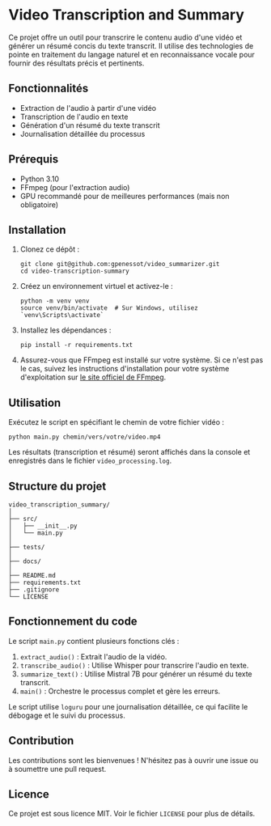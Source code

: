 # Video Transcription and Summary

Ce projet offre un outil pour transcrire le contenu audio d'une vidéo et générer un résumé concis du texte transcrit. Il utilise des technologies de pointe en traitement du langage naturel et en reconnaissance vocale pour fournir des résultats précis et pertinents.

## Fonctionnalités

- Extraction de l'audio à partir d'une vidéo
- Transcription de l'audio en texte
- Génération d'un résumé du texte transcrit
- Journalisation détaillée du processus

## Prérequis

- Python 3.10
- FFmpeg (pour l'extraction audio)
- GPU recommandé pour de meilleures performances (mais non obligatoire)

## Installation

1. Clonez ce dépôt :
   ```
   git clone git@github.com:gpenessot/video_summarizer.git
   cd video-transcription-summary
   ```

2. Créez un environnement virtuel et activez-le :
   ```
   python -m venv venv
   source venv/bin/activate  # Sur Windows, utilisez `venv\Scripts\activate`
   ```

3. Installez les dépendances :
   ```
   pip install -r requirements.txt
   ```

4. Assurez-vous que FFmpeg est installé sur votre système. Si ce n'est pas le cas, suivez les instructions d'installation pour votre système d'exploitation sur [le site officiel de FFmpeg](https://ffmpeg.org/download.html).

## Utilisation

Exécutez le script en spécifiant le chemin de votre fichier vidéo :

```
python main.py chemin/vers/votre/video.mp4
```

Les résultats (transcription et résumé) seront affichés dans la console et enregistrés dans le fichier `video_processing.log`.

## Structure du projet

```
video_transcription_summary/
│
├── src/
│   ├── __init__.py
│   └── main.py
│
├── tests/
│
├── docs/
│
├── README.md
├── requirements.txt
├── .gitignore
└── LICENSE
```

## Fonctionnement du code

Le script `main.py` contient plusieurs fonctions clés :

1. `extract_audio()` : Extrait l'audio de la vidéo.
2. `transcribe_audio()` : Utilise Whisper pour transcrire l'audio en texte.
3. `summarize_text()` : Utilise Mistral 7B pour générer un résumé du texte transcrit.
4. `main()` : Orchestre le processus complet et gère les erreurs.

Le script utilise `loguru` pour une journalisation détaillée, ce qui facilite le débogage et le suivi du processus.

## Contribution

Les contributions sont les bienvenues ! N'hésitez pas à ouvrir une issue ou à soumettre une pull request.

## Licence

Ce projet est sous licence MIT. Voir le fichier `LICENSE` pour plus de détails.
